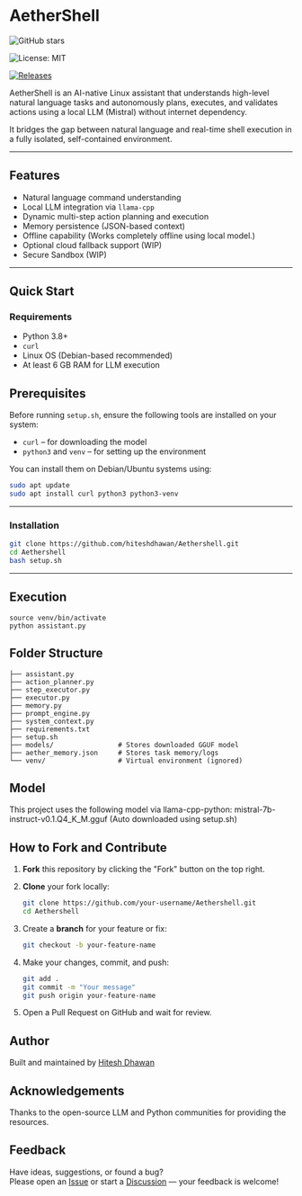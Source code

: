 
# AetherShell
![GitHub stars](https://img.shields.io/github/stars/hiteshdhawan/Aethershell?style=social)

![License: MIT](https://img.shields.io/badge/License-MIT-blue.svg)

[![Releases](https://img.shields.io/github/v/release/hiteshdhawan/Aethershell?label=Latest%20Release)](https://github.com/hiteshdhawan/Aethershell/releases)


AetherShell is an AI-native Linux assistant that understands high-level natural language tasks and autonomously plans, executes, and validates actions using a local LLM (Mistral) without internet dependency.

It bridges the gap between natural language and real-time shell execution in a fully isolated, self-contained environment.

---

## Features

- Natural language command understanding
- Local LLM integration via `llama-cpp`
- Dynamic multi-step action planning and execution
- Memory persistence (JSON-based context)
- Offline capability (Works completely offline using local model.)
- Optional cloud fallback support (WIP)
- Secure Sandbox (WIP)

---

## Quick Start

### Requirements

- Python 3.8+
- `curl`
- Linux OS (Debian-based recommended)
- At least 6 GB RAM for LLM execution
  
## Prerequisites

Before running `setup.sh`, ensure the following tools are installed on your system:

- `curl` – for downloading the model
- `python3` and `venv` – for setting up the environment

You can install them on Debian/Ubuntu systems using:

```bash
sudo apt update
sudo apt install curl python3 python3-venv
```
---
### Installation

```bash
git clone https://github.com/hiteshdhawan/Aethershell.git
cd Aethershell
bash setup.sh
```


---
## Execution

```
source venv/bin/activate
python assistant.py
```


## Folder Structure
```aethershell/
├── assistant.py
├── action_planner.py
├── step_executor.py
├── executor.py
├── memory.py
├── prompt_engine.py
├── system_context.py
├── requirements.txt
├── setup.sh
├── models/                # Stores downloaded GGUF model
├── aether_memory.json     # Stores task memory/logs
└── venv/                  # Virtual environment (ignored)
```

## Model
This project uses the following model via llama-cpp-python:
mistral-7b-instruct-v0.1.Q4_K_M.gguf (Auto downloaded using setup.sh)

## How to Fork and Contribute

1. **Fork** this repository by clicking the "Fork" button on the top right.
2. **Clone** your fork locally:

   ```bash
   git clone https://github.com/your-username/Aethershell.git
   cd Aethershell
   ```
3. Create a **branch** for your feature or fix:
   
   ```bash
   git checkout -b your-feature-name
   ```
4. Make your changes, commit, and push:

   ```bash
   git add .
   git commit -m "Your message"
   git push origin your-feature-name
   ```

5. Open a Pull Request on GitHub and wait for review.

##  Author

Built and maintained by [Hitesh Dhawan](https://github.com/hiteshdhawan)

## Acknowledgements

Thanks to the open-source LLM and Python communities for providing the resources.

## Feedback

Have ideas, suggestions, or found a bug?  
Please open an [Issue](https://github.com/hiteshdhawan/Aethershell/issues) or start a [Discussion](https://github.com/hiteshdhawan/Aethershell/discussions) — your feedback is welcome!
